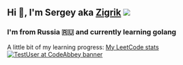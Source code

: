 ## Hi 👋, I'm Sergey aka [Zigrik](https://github.com/Zigrik/) ![](https://github.com/blackcater/blackcater/raw/main/images/Hi.gif) 
### I'm from Russia 🇷🇺 and currently learning golang
A little bit of my learning progress: [My LeetCode stats](https://leetcode-stats-six.vercel.app/api?username=Zigrik)
[![TestUser at CodeAbbey banner](https://www.codeabbey.com/index/user_banner/zigrik.png)](https://www.codeabbey.com/index/user_profile/zigrik)
<!--
**Zigrik/zigrik** is a ✨ _special_ ✨ repository because its `README.md` (this file) appears on your GitHub profile.

Here are some ideas to get you started:

- 🔭 I’m currently working on ...
- 🌱 I’m currently learning ...
- 👯 I’m looking to collaborate on ...
- 🤔 I’m looking for help with ...
- 💬 Ask me about ...
- 📫 How to reach me: ...
- 😄 Pronouns: ...
- ⚡ Fun fact: ...
-->

